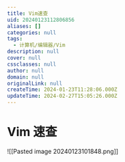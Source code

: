 ```yaml
---
title: Vim速查
uid: 20240123112806856
aliases: []
categories: null
tags:
  - 计算机/编辑器/Vim
description: null
cover: null
cssclasses: null
author: null
domain: null
originalLink: null
createTime: 2024-01-23T11:28:06.000Z
updateTime: 2024-02-27T15:05:26.000Z
---
```


# Vim 速查

![[Pasted image 20240123101848.png]]
